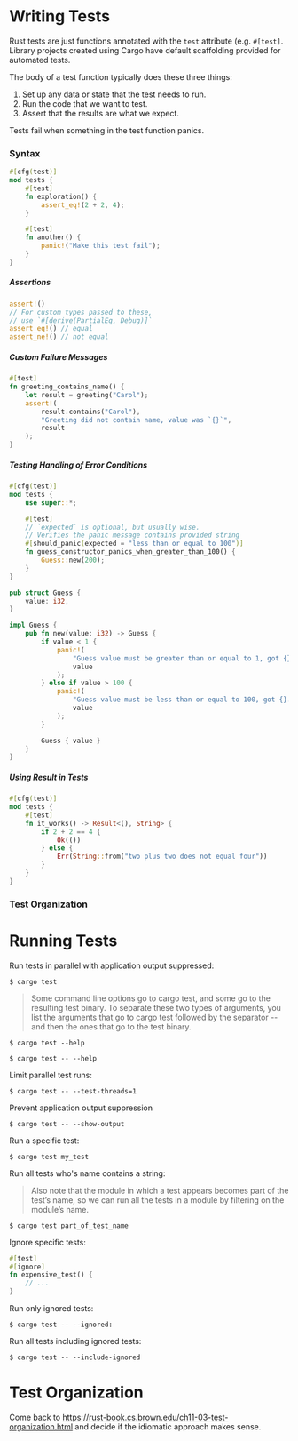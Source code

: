 # Writing Tests

Rust tests are just functions annotated with the `test` attribute (e.g. `#[test]`. Library projects created using Cargo have default scaffolding provided for automated tests.

The body of a test function typically does these three things:

1. Set up any data or state that the test needs to run.
2. Run the code that we want to test.
3. Assert that the results are what we expect.

Tests fail when something in the test function panics.

### Syntax

```rs
#[cfg(test)]
mod tests {
    #[test]
    fn exploration() {
        assert_eq!(2 + 2, 4);
    }

    #[test]
    fn another() {
        panic!("Make this test fail");
    }
}
```

##### Assertions

```rs
assert!()
// For custom types passed to these,
// use `#[derive(PartialEq, Debug)]`
assert_eq!() // equal
assert_ne!() // not equal
```

##### Custom Failure Messages

```rs
#[test]
fn greeting_contains_name() {
    let result = greeting("Carol");
    assert!(
        result.contains("Carol"),
        "Greeting did not contain name, value was `{}`",
        result
    );
}
```

##### Testing Handling of Error Conditions

```rs
#[cfg(test)]
mod tests {
    use super::*;

    #[test]
    // `expected` is optional, but usually wise.
    // Verifies the panic message contains provided string
    #[should_panic(expected = "less than or equal to 100")]
    fn guess_constructor_panics_when_greater_than_100() {
        Guess::new(200);
    }
}

pub struct Guess {
    value: i32,
}

impl Guess {
    pub fn new(value: i32) -> Guess {
        if value < 1 {
            panic!(
                "Guess value must be greater than or equal to 1, got {}.",
                value
            );
        } else if value > 100 {
            panic!(
                "Guess value must be less than or equal to 100, got {}.",
                value
            );
        }

        Guess { value }
    }
}
```

##### Using Result in Tests

```rs
#[cfg(test)]
mod tests {
    #[test]
    fn it_works() -> Result<(), String> {
        if 2 + 2 == 4 {
            Ok(())
        } else {
            Err(String::from("two plus two does not equal four"))
        }
    }
}
```

### Test Organization

# Running Tests

Run tests in parallel with application output suppressed:

```
$ cargo test
```

> Some command line options go to cargo test, and some go to the resulting test binary. To separate these two types of arguments, you list the arguments that go to cargo test followed by the separator -- and then the ones that go to the test binary.

```
$ cargo test --help
```

```
$ cargo test -- --help
```

Limit parallel test runs:

```
$ cargo test -- --test-threads=1
```

Prevent application output suppression

```
$ cargo test -- --show-output
```

Run a specific test:

```
$ cargo test my_test
```

Run all tests who's name contains a string:

> Also note that the module in which a test appears becomes part of the test’s name, so we can run all the tests in a module by filtering on the module’s name.

```
$ cargo test part_of_test_name
```

Ignore specific tests:

```rs
#[test]
#[ignore]
fn expensive_test() {
    // ...
}
```

Run only ignored tests:

```
$ cargo test -- --ignored:
```

Run all tests including ignored tests:

```
$ cargo test -- --include-ignored
```

# Test Organization

Come back to https://rust-book.cs.brown.edu/ch11-03-test-organization.html and decide if the idiomatic approach makes sense.

